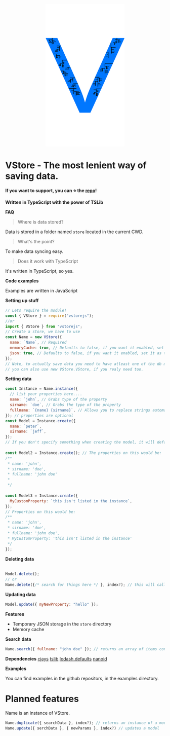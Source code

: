 <p align="center"> <img src="https://raw.githubusercontent.com/Milo123459/vstore/master/assets/Logo.png" width=250 height=450/> </p>

# **VStore** - **The most lenient way of saving data.**

**If you want to support, you can ⭐ the [repo](https://github.com/Milo123459/VStore)!**

**Written in TypeScript with the power of TSLib**

**FAQ**

> Where is data stored?

Data is stored in a folder named `store` located in the current CWD.

> What's the point?

To make data syncing easy.

> Does it work with TypeScript

It's written in TypeScript, so yes.

**Code examples**

Examples are written in JavaScript

**Setting up stuff**

```js
// Lets require the module!
const { VStore } = require("vstorejs");
//or 
import { VStore } from "vstorejs";
// Create a store, we have to use 
const Name = new VStore({
  name: `Name`, // Required
  memoryCache: true, // Defaults to false, if you want it enabled, set it as true
  json: true, // Defaults to false, if you want it enabled, set it as true
});
// Note, to actually save data you need to have atleast one of the db methods active.
// you can also use new VStore.VStore, if you realy need too.
```

**Setting data**

```js
const Instance = Name.instance({
  // list your properties here....
  name: `john`, // Grabs type of the property
  sirname: `doe`, // Grabs the type of the property
  fullname: `{name} {sirname}`, // Allows you to replace strings automatically with this.properties, powered by cjays
}); // properties are optional
const Model = Instance.create({
  name: `peter`,
  sirname: `jeff`,
});
// If you don't specify something when creating the model, it will default to the value. Example is when you add name and sirname but not fullname, fullname would be: 'peter jeff'

const Model2 = Instance.create(); // The properties on this would be:
/**
 * name: 'john',
 * sirname: 'doe',
 * fullname: 'john doe'
 *
 */

const Model3 = Instance.create({
  MyCustomProperty: `this isn't listed in the instance`,
});
// Properties on this would be:
/**
 * name: 'john',
 * sirname: 'doe',
 * fullname: 'john doe',
 * MyCustomProperty: 'this isn't listed in the instance'
 */
});
```

**Deleting data**

```js

Model.delete();
// or
Name.delete({/* search for things here */ }, index?); // this will call the search method, if you don't specify the index it'll default to 0, it takes in a number!
```

**Updating data**

```js
Model.update({ myNewProperty: "hello" });
```

**Features**

- Temporary JSON storage in the `store` directory
- Memory cache

**Search data**

```js
Name.search({ fullname: "john doe" }); // returns an array of items containing documents with fulllname as johndoe
```

**Dependencies**
[cjays](https://npm.im/cjays)
[tslib](https://npm.im/tslib)
[lodash.defaults](https://npm.im/lodash.defaults)
[nanoid](https://npm.im/nanoid)

**Examples**

You can find examples in the github repositors, in the examples directory.

# Planned features

Name is an instance of VStore.

```js
Name.duplicate({ searchData }, index?); // returns an instance of a model with duplicated data
Name.update({ serchData }, { newParams }, index?) // updates a model
```
